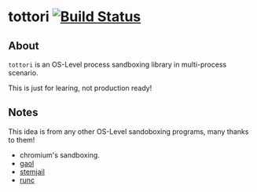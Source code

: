 # tottori [![Build Status](https://secure.travis-ci.org/kubo39/tottori.png?branch=master)](http://travis-ci.org/kubo39/tottori)

## About

`tottori` is an OS-Level process sandboxing library in multi-process scenario.

This is just for learing, not production ready!

## Notes

This idea is from any other OS-Level sandoboxing programs, many thanks to them!

- chromium's sandboxing.
- [gaol](https://github.com/servo/gaol)
- [stemjail](https://github.com/stemjail/stemjail)
- [runc](https://github.com/opencontainers/runc)
